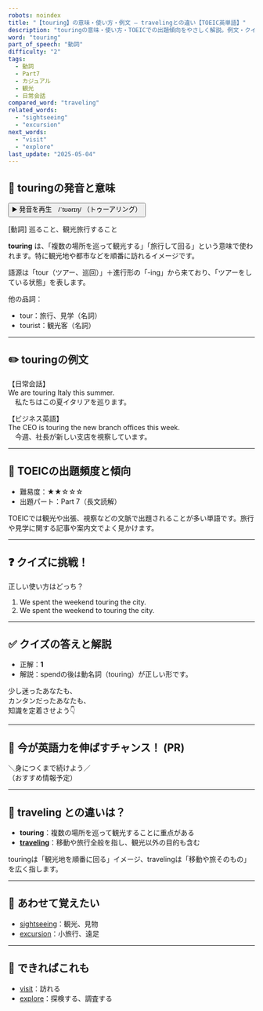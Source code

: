 ```yaml
---
robots: noindex
title: "【touring】の意味・使い方・例文 ― travelingとの違い【TOEIC英単語】"
description: "touringの意味・使い方・TOEICでの出題傾向をやさしく解説。例文・クイズ付きでtravelingとの違いもわかりやすく学べます。"
word: "touring"
part_of_speech: "動詞"
difficulty: "2"
tags:
  - 動詞
  - Part7
  - カジュアル
  - 観光
  - 日常会話
compared_word: "traveling"
related_words:
  - "sightseeing"
  - "excursion"
next_words:
  - "visit"
  - "explore"
last_update: "2025-05-04"
---
```


## 🔰 touringの発音と意味

<button class="play-audio" onclick="playTTS('touring')">
  <span class="play-audio-main">
    ▶️ 発音を再生　/ˈtʊərɪŋ/
  </span>
  <span class="play-audio-sub">
    （トゥーアリング）
  </span>
</button>

[動詞] 巡ること、観光旅行すること

**touring** は、「複数の場所を巡って観光する」「旅行して回る」という意味で使われます。特に観光地や都市などを順番に訪れるイメージです。

語源は「tour（ツアー、巡回）」＋進行形の「-ing」から来ており、「ツアーをしている状態」を表します。

他の品詞：  
- tour：旅行、見学（名詞）
- tourist：観光客（名詞）

---

## ✏️ touringの例文

【日常会話】  
We are touring Italy this summer.  
　私たちはこの夏イタリアを巡ります。

【ビジネス英語】  
The CEO is touring the new branch offices this week.  
　今週、社長が新しい支店を視察しています。

---

## 🎯 TOEICの出題頻度と傾向

- 難易度：★★☆☆☆
- 出題パート：Part 7（長文読解）

TOEICでは観光や出張、視察などの文脈で出題されることが多い単語です。旅行や見学に関する記事や案内文でよく見かけます。

---

## ❓ クイズに挑戦！

正しい使い方はどっち？

1. We spent the weekend touring the city.  
2. We spent the weekend to touring the city.

---

## ✅ クイズの答えと解説

- 正解：**1**
- 解説：spendの後は動名詞（touring）が正しい形です。

少し迷ったあなたも、  
カンタンだったあなたも、  
知識を定着させよう👇️

---

## 🚀 今が英語力を伸ばすチャンス！ (PR)

<div class="info-center">
＼身につくまで続けよう／<br>  
（おすすめ情報予定）
</div>

---

## 🤔  traveling との違いは？

- **touring**：複数の場所を巡って観光することに重点がある
- **[traveling](/word/traveling)**：移動や旅行全般を指し、観光以外の目的も含む

touringは「観光地を順番に回る」イメージ、travelingは「移動や旅そのもの」を広く指します。

---

## 🧩 あわせて覚えたい

- [sightseeing](/word/sightseeing)：観光、見物
- [excursion](/word/excursion)：小旅行、遠足

---

## 📖 できればこれも

- [visit](/word/visit)：訪れる
- [explore](/word/explore)：探検する、調査する

<!-- cvid: aid10_bid24 -->
